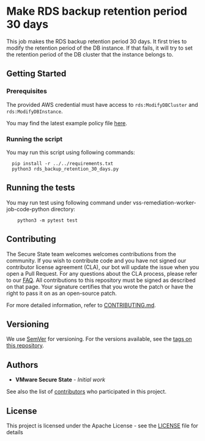 # Make RDS backup retention period 30 days

This job makes the RDS backup retention period 30 days.
It first tries to modify the retention period of the DB instance.
If that fails, it will try to set the retention period of the DB cluster that the instance belongs to.

## Getting Started

### Prerequisites

The provided AWS credential must have access to `rds:ModifyDBCluster` and `rds:ModifyDBInstance`.

You may find the latest example policy file [here](minimum_policy.json).

### Running the script

You may run this script using following commands:
```shell script
  pip install -r ../../requirements.txt
  python3 rds_backup_retention_30_days.py
```

## Running the tests
You may run test using following command under vss-remediation-worker-job-code-python directory:
```shell script
    python3 -m pytest test
```

## Contributing
The Secure State team welcomes welcomes contributions from the community. If you wish to contribute code and you have not signed our contributor license agreement (CLA), our bot will update the issue when you open a Pull Request. For any questions about the CLA process, please refer to our [FAQ](https://cla.vmware.com/faq).
All contributions to this repository must be signed as described on that page. Your signature certifies that you wrote the patch or have the right to pass it on as an open-source patch.

For more detailed information, refer to [CONTRIBUTING.md](../../../CONTRIBUTING.md).

## Versioning

We use [SemVer](http://semver.org/) for versioning. For the versions available, see the [tags on this repository](https://github.com/your/project/tags).

## Authors

* **VMware Secure State** - *Initial work*

See also the list of [contributors](https://github.com/your/project/contributors) who participated in this project.

## License

This project is licensed under the Apache License - see the [LICENSE](https://github.com/vmware-samples/secure-state-remediation-jobs/blob/master/LICENSE.txt) file for details

